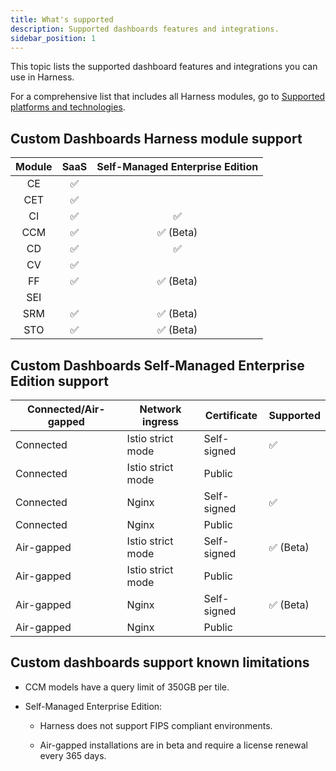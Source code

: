 ```yaml
---
title: What's supported
description: Supported dashboards features and integrations.
sidebar_position: 1
---
```


This topic lists the supported dashboard features and integrations you can use in Harness.

For a comprehensive list that includes all Harness modules, go to [Supported platforms and technologies](/docs/getting-started/supported-platforms-and-technologies).

## Custom Dashboards Harness module support

| Module | SaaS | Self-Managed Enterprise Edition |
| :--: |  :--: | :--: |
| CE | ✅ |  |
| CET| ✅ |  |
| CI | ✅ | ✅ |
| CCM| ✅ | ✅ (Beta) |
| CD | ✅ | ✅ |
| CV | ✅ |  |
| FF | ✅ | ✅ (Beta) |
| SEI|  |  |
| SRM| ✅ | ✅ (Beta) |
| STO| ✅ | ✅ (Beta) |

## Custom Dashboards Self-Managed Enterprise Edition support

| **Connected/Air-gapped** | **Network ingress**         | **Certificate**      | **Supported** |
| ----------------------- | ----------------------------- | -------------------- | ------------------------------- |
| Connected               | Istio strict mode             | Self-signed          | ✅           |
| Connected               | Istio strict mode             | Public          |            |
| Connected               | Nginx             | Self-signed          | ✅           |
| Connected               | Nginx             | Public          |            |
| Air-gapped               | Istio strict mode             | Self-signed          | ✅ (Beta)     |
| Air-gapped               | Istio strict mode             | Public          |            |
| Air-gapped                | Nginx             | Self-signed          | ✅ (Beta)    |
| Air-gapped               | Nginx             | Public          |            |

## Custom dashboards support known limitations

- CCM models have a query limit of 350GB per tile.

- Self-Managed Enterprise Edition:

   - Harness does not support FIPS compliant environments.

   - Air-gapped installations are in beta and require a license renewal every 365 days. 
